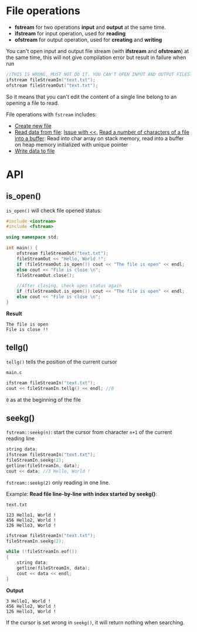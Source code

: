 # File operations

* **fstream** for two operations **input** and **output** at the same time.
* **ifstream** for input operation, used for **reading**
* **ofstream** for output operation, used for **creating** and **writing**

You can't open input and output file stream (with **ifstream** and **ofstream**) at the same time, this will not give compilation error but result in failure when run

```c
//THIS IS WRONG, MUST NOT DO IT. YOU CAN'T OPEN INPUT AND OUTPUT FILESTREAM AT THE SAME TIME
ifstream fileStreamIn("text.txt");
ofstream fileStreamOut("text.txt");
```

So it means that you can't edit the content of a single line belong to an opening a file to read.

File operations with ``fstream`` includes:
* [Create new file](File%20operations.md#create-new-file)
* [Read data from file](File%20operations.md#read-data-from-file): [Issue with <<](File%20operations.md#-caused-reading-separated-by-spaces), [Read a number of characters of a file into a buffer](File%20operations.md#read-a-number-of-characters-of-a-file-into-a-buffer): Read into char array on stack memory, read into a buffer on heap memory initialized with unique pointer 
* [Write data to file](File%20operations.md#write-data-to-file)

# API

## is_open()

``is_open()`` will check file opened status:

```cpp
#include <iostream>
#include <fstream>

using namespace std;

int main() {
	ofstream fileStreamOut("text.txt");
	fileStreamOut << "Hello, World !";
	if (fileStreamOut.is_open()) cout << "The file is open" << endl;
	else cout << "File is close \n";
	fileStreamOut.close();

	//After closing, check open status again
	if (fileStreamOut.is_open()) cout << "The file is open" << endl;
	else cout << "File is close \n";
}
```

**Result**

```
The file is open
File is close !! 
```
## tellg()

``tellg()`` tells the position of the current cursor

``main.c``

```c
ifstream fileStreamIn("text.txt");
cout << fileStreamIn.tellg() << endl; //0
```

``0`` as at the beginning of the file
## seekg()

``fstream::seekg(n)``: start the cursor from character ``n+1`` of the current reading line

```cpp
string data;
ifstream fileStreamIn("text.txt");
fileStreamIn.seekg(2);
getline(fileStreamIn, data);
cout << data; //3 Hello, World !
```

``fstream::seekg(2)`` only reading in one line.

Example: **Read file line-by-line with index started by seekg()**:

``text.txt``

```
123 Hello1, World !
456 Hello2, World !
126 Hello3, World !
```

```cpp
ifstream fileStreamIn("text.txt");
fileStreamIn.seekg(2);

while (!fileStreamIn.eof())
{
	string data;	
	getline(fileStreamIn, data);
	cout << data << endl;
}
```
**Output**

```
3 Hello1, World !
456 Hello2, World !
126 Hello3, World !
```

If the cursor is set wrong in ``seekg()``, it will return nothing when searching.
